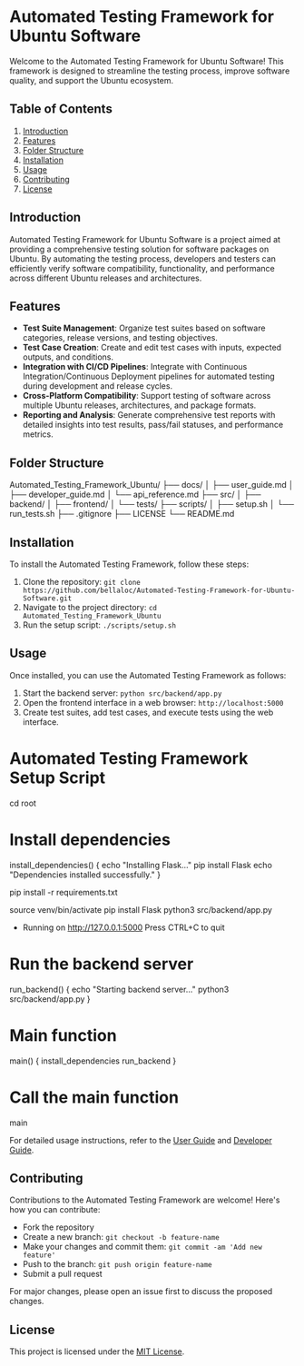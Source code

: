 # Automated Testing Framework for Ubuntu Software

Welcome to the Automated Testing Framework for Ubuntu Software! This framework is designed to streamline the testing process, improve software quality, and support the Ubuntu ecosystem.

## Table of Contents
1. [Introduction](#introduction)
2. [Features](#features)
3. [Folder Structure](#folder-structure)
4. [Installation](#installation)
5. [Usage](#usage)
6. [Contributing](#contributing)
7. [License](#license)

## Introduction
Automated Testing Framework for Ubuntu Software is a project aimed at providing a comprehensive testing solution for software packages on Ubuntu. By automating the testing process, developers and testers can efficiently verify software compatibility, functionality, and performance across different Ubuntu releases and architectures.

## Features
- **Test Suite Management**: Organize test suites based on software categories, release versions, and testing objectives.
- **Test Case Creation**: Create and edit test cases with inputs, expected outputs, and conditions.
- **Integration with CI/CD Pipelines**: Integrate with Continuous Integration/Continuous Deployment pipelines for automated testing during development and release cycles.
- **Cross-Platform Compatibility**: Support testing of software across multiple Ubuntu releases, architectures, and package formats.
- **Reporting and Analysis**: Generate comprehensive test reports with detailed insights into test results, pass/fail statuses, and performance metrics.

## Folder Structure
Automated_Testing_Framework_Ubuntu/
├── docs/
│ ├── user_guide.md
│ ├── developer_guide.md
│ └── api_reference.md
├── src/
│ ├── backend/
│ ├── frontend/
│ └── tests/
├── scripts/
│ ├── setup.sh
│ └── run_tests.sh
├── .gitignore
├── LICENSE
└── README.md

## Installation
To install the Automated Testing Framework, follow these steps:
1. Clone the repository: `git clone https://github.com/bellaloc/Automated-Testing-Framework-for-Ubuntu-Software.git`
2. Navigate to the project directory: `cd Automated_Testing_Framework_Ubuntu`
3. Run the setup script: `./scripts/setup.sh`

## Usage
Once installed, you can use the Automated Testing Framework as follows:
1. Start the backend server: `python src/backend/app.py`
2. Open the frontend interface in a web browser: `http://localhost:5000`
3. Create test suites, add test cases, and execute tests using the web interface.

# Automated Testing Framework Setup Script

cd root 

# Install dependencies
install_dependencies() {
    echo "Installing Flask..."
    pip install Flask
    echo "Dependencies installed successfully."
}

pip install -r requirements.txt

source venv/bin/activate
pip install Flask
python3 src/backend/app.py

 * Running on http://127.0.0.1:5000
Press CTRL+C to quit


# Run the backend server
run_backend() {
    echo "Starting backend server..."
    python3 src/backend/app.py
}

# Main function
main() {
    install_dependencies
    run_backend
}

# Call the main function
main

For detailed usage instructions, refer to the [User Guide](docs/user_guide.md) and [Developer Guide](docs/developer_guide.md).

## Contributing
Contributions to the Automated Testing Framework are welcome! Here's how you can contribute:
- Fork the repository
- Create a new branch: `git checkout -b feature-name`
- Make your changes and commit them: `git commit -am 'Add new feature'`
- Push to the branch: `git push origin feature-name`
- Submit a pull request

For major changes, please open an issue first to discuss the proposed changes.

## License
This project is licensed under the [MIT License](LICENSE).